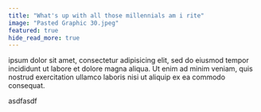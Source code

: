 ```yaml
---
title: "What's up with all those millennials am i rite"
image: "Pasted Graphic 30.jpeg"
featured: true
hide_read_more: true
---
```


ipsum dolor sit amet, consectetur adipisicing elit, sed do eiusmod
tempor incididunt ut labore et dolore magna aliqua. Ut enim ad minim veniam,
quis nostrud exercitation ullamco laboris nisi ut aliquip ex ea commodo
consequat.

asdfasdf
